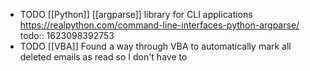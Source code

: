 - TODO [[Python]] [[argparse]] library for CLI applications https://realpython.com/command-line-interfaces-python-argparse/
  todo:: 1623098392753
- TODO [[VBA]] Found a way through VBA to automatically mark all deleted emails as read so I don't have to